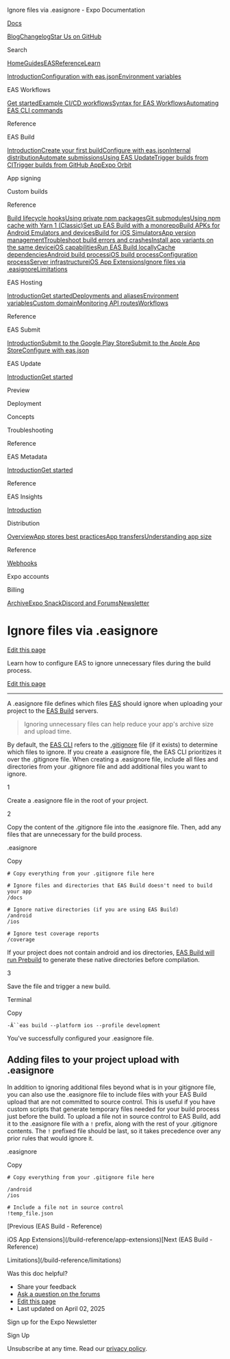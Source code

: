 Ignore files via .easignore - Expo Documentation

[Docs](/)

[Blog](https://expo.dev/blog)[Changelog](https://expo.dev/changelog)[Star Us on GitHub](https://github.com/expo/expo)

Search

[Home](/)[Guides](/guides/overview)[EAS](/eas)[Reference](/versions/latest)[Learn](/tutorial/overview)

[Introduction](/eas)[Configuration with eas.json](/eas/json)[Environment variables](/eas/environment-variables)

EAS Workflows

[Get started](/eas/workflows/get-started)[Example CI/CD workflows](/eas/workflows/examples)[Syntax for EAS Workflows](/eas/workflows/syntax)[Automating EAS CLI commands](/eas/workflows/automating-eas-cli)

Reference

EAS Build

[Introduction](/build/introduction)[Create your first build](/build/setup)[Configure with eas.json](/build/eas-json)[Internal distribution](/build/internal-distribution)[Automate submissions](/build/automate-submissions)[Using EAS Update](/build/updates)[Trigger builds from CI](/build/building-on-ci)[Trigger builds from GitHub App](/build/building-from-github)[Expo Orbit](/build/orbit)

App signing

Custom builds

Reference

[Build lifecycle hooks](/build-reference/npm-hooks)[Using private npm packages](/build-reference/private-npm-packages)[Git submodules](/build-reference/git-submodules)[Using npm cache with Yarn 1 (Classic)](/build-reference/npm-cache-with-yarn)[Set up EAS Build with a monorepo](/build-reference/build-with-monorepos)[Build APKs for Android Emulators and devices](/build-reference/apk)[Build for iOS Simulators](/build-reference/simulators)[App version management](/build-reference/app-versions)[Troubleshoot build errors and crashes](/build-reference/troubleshooting)[Install app variants on the same device](/build-reference/variants)[iOS capabilities](/build-reference/ios-capabilities)[Run EAS Build locally](/build-reference/local-builds)[Cache dependencies](/build-reference/caching)[Android build process](/build-reference/android-builds)[iOS build process](/build-reference/ios-builds)[Configuration process](/build-reference/build-configuration)[Server infrastructure](/build-reference/infrastructure)[iOS App Extensions](/build-reference/app-extensions)[Ignore files via .easignore](/build-reference/easignore)[Limitations](/build-reference/limitations)

EAS Hosting

[Introduction](/eas/hosting/introduction)[Get started](/eas/hosting/get-started)[Deployments and aliases](/eas/hosting/deployments-and-aliases)[Environment variables](/eas/hosting/environment-variables)[Custom domain](/eas/hosting/custom-domain)[Monitoring API routes](/eas/hosting/api-routes)[Workflows](/eas/hosting/workflows)

Reference

EAS Submit

[Introduction](/submit/introduction)[Submit to the Google Play Store](/submit/android)[Submit to the Apple App Store](/submit/ios)[Configure with eas.json](/submit/eas-json)

EAS Update

[Introduction](/eas-update/introduction)[Get started](/eas-update/getting-started)

Preview

Deployment

Concepts

Troubleshooting

Reference

EAS Metadata

[Introduction](/eas/metadata)[Get started](/eas/metadata/getting-started)

Reference

EAS Insights

[Introduction](/eas-insights/introduction)

Distribution

[Overview](/distribution/introduction)[App stores best practices](/distribution/app-stores)[App transfers](/distribution/app-transfers)[Understanding app size](/distribution/app-size)

Reference

[Webhooks](/eas/webhooks)

Expo accounts

Billing

[Archive](/archive)[Expo Snack](https://snack.expo.dev)[Discord and Forums](https://chat.expo.dev)[Newsletter](https://expo.dev/mailing-list/signup)

Ignore files via .easignore
===========================

[Edit this page](https://github.com/expo/expo/edit/main/docs/pages/build-reference/easignore.mdx)

Learn how to configure EAS to ignore unnecessary files during the build process.

[Edit this page](https://github.com/expo/expo/edit/main/docs/pages/build-reference/easignore.mdx)

---

A .easignore file defines which files [EAS](https://expo.dev/eas) should ignore when uploading your project to the [EAS Build](/build/introduction) servers.

> Ignoring unnecessary files can help reduce your app's archive size and upload time.

By default, the [EAS CLI](/build/setup#install-the-latest-eas-cli) refers to the [.gitignore](https://git-scm.com/docs/gitignore) file (if it exists) to determine which files to ignore. If you create a .easignore file, the EAS CLI prioritizes it over the .gitignore file. When creating a .easignore file, include all files and directories from your .gitignore file and add additional files you want to ignore.

1

Create a .easignore file in the root of your project.

2

Copy the content of the .gitignore file into the .easignore file. Then, add any files that are unnecessary for the build process.

.easignore

Copy

```
# Copy everything from your .gitignore file here

# Ignore files and directories that EAS Build doesn't need to build your app
/docs

# Ignore native directories (if you are using EAS Build)
/android
/ios

# Ignore test coverage reports
/coverage

```

If your project does not contain android and ios directories, [EAS Build will run Prebuild](/workflow/prebuild#usage-with-eas-build) to generate these native directories before compilation.

3

Save the file and trigger a new build.

Terminal

Copy

`-Â``eas build --platform ios --profile development`

You've successfully configured your .easignore file.

Adding files to your project upload with .easignore
---------------------------------------------------

In addition to ignoring additional files beyond what is in your gitignore file, you can also use the .easignore file to include files with your EAS Build upload that are not committed to source control. This is useful if you have custom scripts that generate temporary files needed for your build process just before the build. To upload a file not in source control to EAS Build, add it to the .easignore file with a `!` prefix, along with the rest of your .gitignore contents. The `!` prefixed file should be last, so it takes precedence over any prior rules that would ignore it.

.easignore

Copy

```
# Copy everything from your .gitignore file here

/android
/ios

# Include a file not in source control
!temp_file.json

```

[Previous (EAS Build - Reference)

iOS App Extensions](/build-reference/app-extensions)[Next (EAS Build - Reference)

Limitations](/build-reference/limitations)

Was this doc helpful?

* Share your feedback
* [Ask a question on the forums](https://chat.expo.dev/)
* [Edit this page](https://github.com/expo/expo/edit/main/docs/pages/build-reference/easignore.mdx)
* Last updated on April 02, 2025

Sign up for the Expo Newsletter

Sign Up

Unsubscribe at any time. Read our [privacy policy](https://expo.dev/privacy).
